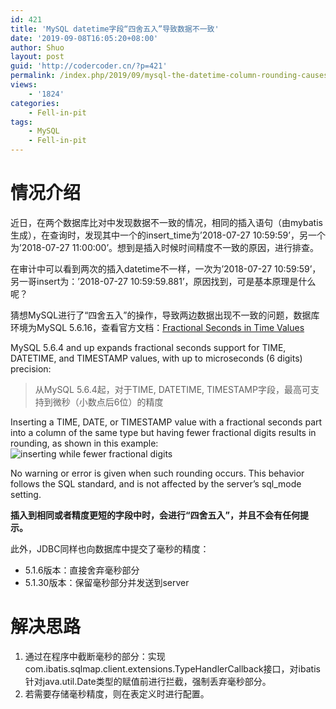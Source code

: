 ```yaml
---
id: 421
title: 'MySQL datetime字段“四舍五入”导致数据不一致'
date: '2019-09-08T16:05:20+08:00'
author: Shuo
layout: post
guid: 'http://codercoder.cn/?p=421'
permalink: /index.php/2019/09/mysql-the-datetime-column-rounding-causes-data-inconsistency/
views:
    - '1824'
categories:
    - Fell-in-pit
tags:
    - MySQL
    - Fell-in-pit
---
```


# 情况介绍

 近日，在两个数据库比对中发现数据不一致的情况，相同的插入语句（由mybatis生成），在查询时，发现其中一个的insert\_time为’2018-07-27 10:59:59’，另一个为’2018-07-27 11:00:00’。想到是插入时候时间精度不一致的原因，进行排查。

 在审计中可以看到两次的插入datetime不一样，一次为’2018-07-27 10:59:59’，另一哥insert为：’2018-07-27 10:59:59.881’，原因找到，可是基本原理是什么呢？

 猜想MySQL进行了“四舍五入”的操作，导致两边数据出现不一致的问题，数据库环境为MySQL 5.6.16，查看官方文档：[Fractional Seconds in Time Values](https://dev.mysql.com/doc/refman/5.6/en/fractional-seconds.html)

MySQL 5.6.4 and up expands fractional seconds support for TIME, DATETIME, and TIMESTAMP values, with up to microseconds (6 digits) precision:

> 从MySQL 5.6.4起，对于TIME, DATETIME, TIMESTAMP字段，最高可支持到微秒（小数点后6位）的精度

Inserting a TIME, DATE, or TIMESTAMP value with a fractional seconds part into a column of the same type but having fewer fractional digits results in rounding, as shown in this example:  
![inserting while fewer fractional digits](http://codercoder.cn/wp-content/uploads/2019/09/2019-09-0890-300x113.png)

No warning or error is given when such rounding occurs. This behavior follows the SQL standard, and is not affected by the server’s sql\_mode setting.

**插入到相同或者精度更短的字段中时，会进行“四舍五入”，并且不会有任何提示。**

此外，JDBC同样也向数据库中提交了毫秒的精度：

- 5.1.6版本：直接舍弃毫秒部分
- 5.1.30版本：保留毫秒部分并发送到server

# 解决思路

1. 通过在程序中截断毫秒的部分：实现com.ibatis.sqlmap.client.extensions.TypeHandlerCallback接口，对ibatis针对java.util.Date类型的赋值前进行拦截，强制丢弃毫秒部分。
2. 若需要存储毫秒精度，则在表定义时进行配置。